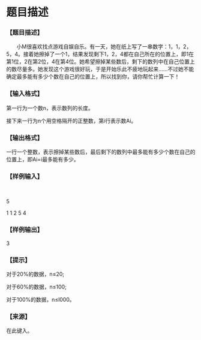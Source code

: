 # 题目描述


<h3>
【题目描述】
</h3>
<p>
       小M很喜欢找点游戏自娱自乐。有一天，她在纸上写了一串数字：1，1，2，5，4。接着她擦掉了一个1，结果发现剩下1，2，4都在自己所在的位置上，即1在第1位，2在第2位，4在第4位。她希望擦掉某些数后，剩下的数列中在自己位置上的数尽量多。她发现这个游戏很好玩，于是开始乐此不疲地玩起来……不过她不能确定最多能有多少个数在自己的位置上，所以找到你，请你帮忙计算一下！
</p>
<h3>
【输入格式】<span></span> 
</h3>
<p>
第一行为一个数n，表示数列的长度。
</p>
接下来一行为n个用空格隔开的正整数，第i行表示数Ai。
<h3>
【输出格式】
</h3>
一行一个整数，表示擦掉某些数后，最后剩下的数列中最多能有多少个数在自己的位置上，即Ai=i最多能有多少。<br/>
<h3>
【样例输入】
</h3>
<p>
<br/>
</p>
<p>
5
</p>
<p>
1 1 2 5 4
</p>
<h3>
【样例输出】
</h3>
3
<h3>
【提示】
</h3>
<p>
对于20%的数据，n≤20;
</p>
<p>
对于60%的数据，n≤100;
</p>
对于100%的数据，n≤l000。
<h3>
【来源】
</h3>
<p>
在此键入。
</p>
